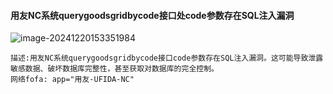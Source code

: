 #### 用友NC系统querygoodsgridbycode接口处code参数存在SQL注入漏洞

![image-20241220153351984](C:\Users\lenovo\AppData\Roaming\Typora\typora-user-images\image-20241220153351984.png)

```
描述:用友NC系统querygoodsgridbycode接口code参数存在SQL注入漏洞。这可能导致泄露敏感数据、破坏数据库完整性，甚至获取对数据库的完全控制。
网络fofa: app="用友-UFIDA-NC"
```

